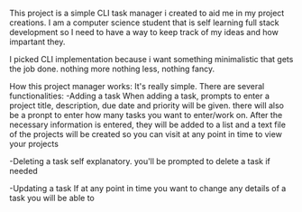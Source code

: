  This project is a simple CLI task manager i created to aid me in my project creations. I am a computer science student that is self learning full stack development so I need to have a way to keep track of my ideas and how impartant they.

 I picked CLI implementation because i want something minimalistic that gets the job done. nothing more nothing less, nothing fancy.

 How this project manager works:
 It's really simple. There are several functionalities: 
 -Adding a task
 When adding a task, prompts to enter a project title, description, due date and priority will be given. there will also be a pronpt to enter how many tasks you want to enter/work on. After the necessary information is entered, they will be added to a list and a text file of the projects will be created so you can visit at any point in time to view your projects

 -Deleting a task
 self explanatory. you'll be prompted to delete a task if needed

 -Updating a task
If at any point in time you want to change any details of a task you will be able to